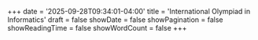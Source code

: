 +++
date = '2025-09-28T09:34:01-04:00'
title = 'International Olympiad in Informatics'
draft = false
showDate = false
showPagination = false
showReadingTime = false
showWordCount = false
+++
